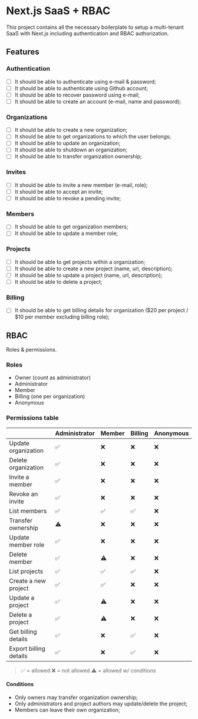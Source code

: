 # Next.js SaaS + RBAC

This project contains all the necessary boilerplate to setup a multi-tenant SaaS with Next.js including authentication and RBAC authorization.

## Features

### Authentication

- [ ] It should be able to authenticate using e-mail & password;
- [ ] It should be able to authenticate using Github account;
- [ ] It should be able to recover password using e-mail;
- [ ] It should be able to create an account (e-mail, name and password);

### Organizations

- [ ] It should be able to create a new organization;
- [ ] It should be able to get organizations to which the user belongs;
- [ ] It should be able to update an organization;
- [ ] It should be able to shutdown an organization;
- [ ] It should be able to transfer organization ownership;

### Invites

- [ ] It should be able to invite a new member (e-mail, role);
- [ ] It should be able to accept an invite;
- [ ] It should be able to revoke a pending invite;

### Members

- [ ] It should be able to get organization members;
- [ ] It should be able to update a member role;

### Projects

- [ ] It should be able to get projects within a organization;
- [ ] It should be able to create a new project (name, url, description);
- [ ] It should be able to update a project (name, url, description);
- [ ] It should be able to delete a project;

### Billing

- [ ] It should be able to get billing details for organization ($20 per project / $10 per member excluding billing role);

## RBAC

Roles & permissions.

### Roles

- Owner (count as administrator)
- Administrator
- Member
- Billing (one per organization)
- Anonymous

### Permissions table

|                        | Administrator | Member | Billing | Anonymous |
|------------------------|---------------|--------|---------|-----------|
| Update organization    | ✅             | ❌      | ❌       | ❌         |
| Delete organization    | ✅             | ❌      | ❌       | ❌         |
| Invite a member        | ✅             | ❌      | ❌       | ❌         |
| Revoke an invite       | ✅             | ❌      | ❌       | ❌         |
| List members           | ✅             | ✅      | ✅       | ❌         |
| Transfer ownership     | ⚠️            | ❌      | ❌       | ❌         |
| Update member role     | ✅             | ❌      | ❌       | ❌         |
| Delete member          | ✅             | ⚠️     | ❌       | ❌         |
| List projects          | ✅             | ✅      | ✅       | ❌         |
| Create a new project   | ✅             | ✅      | ❌       | ❌         |
| Update a project       | ✅             | ⚠️     | ❌       | ❌         |
| Delete a project       | ✅             | ⚠️     | ❌       | ❌         |
| Get billing details    | ✅             | ❌      | ✅       | ❌         |
| Export billing details | ✅             | ❌      | ✅       | ❌         |

> ✅ = allowed
> ❌ = not allowed
> ⚠️ = allowed w/ conditions

#### Conditions

- Only owners may transfer organization ownership;
- Only administrators and project authors may update/delete the project;
- Members can leave their own organization;